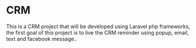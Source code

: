 # CRM
This is a CRM project that will be developed using Laravel php frameworks, the first goal of this project is to live the CRM reminder using popup, email, text and facebook message..
